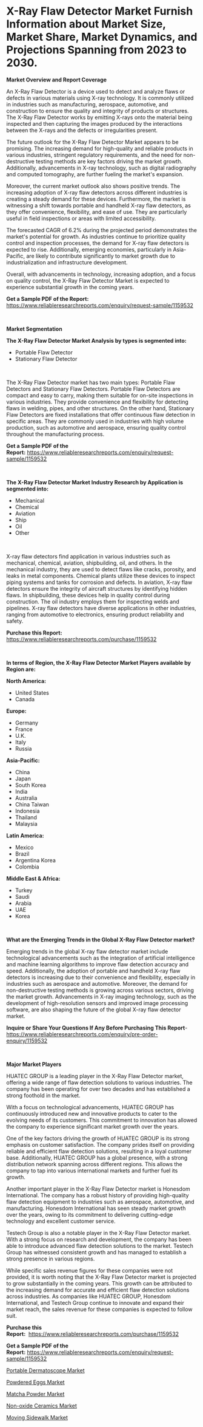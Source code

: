 <p><h1>X-Ray Flaw Detector Market Furnish Information about Market Size, Market Share, Market Dynamics, and Projections Spanning from 2023 to 2030.</h1></p><p><strong>Market Overview and Report Coverage</strong></p>
<p><p>An X-Ray Flaw Detector is a device used to detect and analyze flaws or defects in various materials using X-ray technology. It is commonly utilized in industries such as manufacturing, aerospace, automotive, and construction to ensure the quality and integrity of products or structures. The X-Ray Flaw Detector works by emitting X-rays onto the material being inspected and then capturing the images produced by the interactions between the X-rays and the defects or irregularities present.</p><p>The future outlook for the X-Ray Flaw Detector Market appears to be promising. The increasing demand for high-quality and reliable products in various industries, stringent regulatory requirements, and the need for non-destructive testing methods are key factors driving the market growth. Additionally, advancements in X-ray technology, such as digital radiography and computed tomography, are further fueling the market's expansion.</p><p>Moreover, the current market outlook also shows positive trends. The increasing adoption of X-ray flaw detectors across different industries is creating a steady demand for these devices. Furthermore, the market is witnessing a shift towards portable and handheld X-ray flaw detectors, as they offer convenience, flexibility, and ease of use. They are particularly useful in field inspections or areas with limited accessibility.</p><p>The forecasted CAGR of 6.2% during the projected period demonstrates the market's potential for growth. As industries continue to prioritize quality control and inspection processes, the demand for X-ray flaw detectors is expected to rise. Additionally, emerging economies, particularly in Asia-Pacific, are likely to contribute significantly to market growth due to industrialization and infrastructure development.</p><p>Overall, with advancements in technology, increasing adoption, and a focus on quality control, the X-Ray Flaw Detector Market is expected to experience substantial growth in the coming years.</p></p>
<p><strong>Get a Sample PDF of the Report:</strong> <a href="https://www.reliableresearchreports.com/enquiry/request-sample/1159532">https://www.reliableresearchreports.com/enquiry/request-sample/1159532</a></p>
<p>&nbsp;</p>
<p><strong>Market Segmentation</strong></p>
<p><strong>The X-Ray Flaw Detector Market Analysis by types is segmented into:</strong></p>
<p><ul><li>Portable Flaw Detector</li><li>Stationary Flaw Detector</li></ul></p>
<p>&nbsp;</p>
<p><p>The X-Ray Flaw Detector market has two main types: Portable Flaw Detectors and Stationary Flaw Detectors. Portable Flaw Detectors are compact and easy to carry, making them suitable for on-site inspections in various industries. They provide convenience and flexibility for detecting flaws in welding, pipes, and other structures. On the other hand, Stationary Flaw Detectors are fixed installations that offer continuous flaw detection in specific areas. They are commonly used in industries with high volume production, such as automotive and aerospace, ensuring quality control throughout the manufacturing process.</p></p>
<p><strong>Get a Sample PDF of the Report:</strong>&nbsp;<a href="https://www.reliableresearchreports.com/enquiry/request-sample/1159532">https://www.reliableresearchreports.com/enquiry/request-sample/1159532</a></p>
<p>&nbsp;</p>
<p><strong>The X-Ray Flaw Detector Market Industry Research by Application is segmented into:</strong></p>
<p><ul><li>Mechanical</li><li>Chemical</li><li>Aviation</li><li>Ship</li><li>Oil</li><li>Other</li></ul></p>
<p>&nbsp;</p>
<p><p>X-ray flaw detectors find application in various industries such as mechanical, chemical, aviation, shipbuilding, oil, and others. In the mechanical industry, they are used to detect flaws like cracks, porosity, and leaks in metal components. Chemical plants utilize these devices to inspect piping systems and tanks for corrosion and defects. In aviation, X-ray flaw detectors ensure the integrity of aircraft structures by identifying hidden flaws. In shipbuilding, these devices help in quality control during construction. The oil industry employs them for inspecting welds and pipelines. X-ray flaw detectors have diverse applications in other industries, ranging from automotive to electronics, ensuring product reliability and safety.</p></p>
<p><strong>Purchase this Report:</strong>&nbsp; <a href="https://www.reliableresearchreports.com/purchase/1159532">https://www.reliableresearchreports.com/purchase/1159532</a></p>
<p>&nbsp;</p>
<p><strong>In terms of Region, the X-Ray Flaw Detector Market Players available by Region are:</strong></p>
<p>
    <p> <strong> North America: </strong>
        <ul>
            <li>United States</li>
            <li>Canada</li>
        </ul>
        </p> 
    <p> <strong> Europe: </strong>
        <ul>
            <li>Germany</li>
            <li>France</li>
            <li>U.K.</li>
            <li>Italy</li>
            <li>Russia</li>
        </ul>
        </p> 
    <p> <strong> Asia-Pacific: </strong>
        <ul>
            <li>China</li>
            <li>Japan</li>
            <li>South Korea</li>
            <li>India</li>
            <li>Australia</li>
            <li>China Taiwan</li>
            <li>Indonesia</li>
            <li>Thailand</li>
            <li>Malaysia</li>
        </ul>
        </p> 
    <p> <strong> Latin America: </strong>
        <ul>
            <li>Mexico</li>
            <li>Brazil</li>
            <li>Argentina Korea</li>
            <li>Colombia</li>
        </ul>
        </p> 
    <p> <strong> Middle East & Africa: </strong>
        <ul>
            <li>Turkey</li>
            <li>Saudi</li>
            <li>Arabia</li>
            <li>UAE</li>
            <li>Korea</li>
        </ul>
    </p>
    </p>
<p>&nbsp;</p>
<p><strong>What are the Emerging Trends in the Global X-Ray Flaw Detector market?</strong></p>
<p><p>Emerging trends in the global X-ray flaw detector market include technological advancements such as the integration of artificial intelligence and machine learning algorithms to improve flaw detection accuracy and speed. Additionally, the adoption of portable and handheld X-ray flaw detectors is increasing due to their convenience and flexibility, especially in industries such as aerospace and automotive. Moreover, the demand for non-destructive testing methods is growing across various sectors, driving the market growth. Advancements in X-ray imaging technology, such as the development of high-resolution sensors and improved image processing software, are also shaping the future of the global X-ray flaw detector market.</p></p>
<p><strong>Inquire or Share Your Questions If Any Before Purchasing This Report</strong>- <a href="https://www.reliableresearchreports.com/enquiry/pre-order-enquiry/1159532">https://www.reliableresearchreports.com/enquiry/pre-order-enquiry/1159532</a></p>
<p>&nbsp;</p>
<p><strong>Major Market Players</strong></p>
<p><p>HUATEC GROUP is a leading player in the X-Ray Flaw Detector market, offering a wide range of flaw detection solutions to various industries. The company has been operating for over two decades and has established a strong foothold in the market.</p><p>With a focus on technological advancements, HUATEC GROUP has continuously introduced new and innovative products to cater to the evolving needs of its customers. This commitment to innovation has allowed the company to experience significant market growth over the years.</p><p>One of the key factors driving the growth of HUATEC GROUP is its strong emphasis on customer satisfaction. The company prides itself on providing reliable and efficient flaw detection solutions, resulting in a loyal customer base. Additionally, HUATEC GROUP has a global presence, with a strong distribution network spanning across different regions. This allows the company to tap into various international markets and further fuel its growth.</p><p>Another important player in the X-Ray Flaw Detector market is Honesdom International. The company has a robust history of providing high-quality flaw detection equipment to industries such as aerospace, automotive, and manufacturing. Honesdom International has seen steady market growth over the years, owing to its commitment to delivering cutting-edge technology and excellent customer service.</p><p>Testech Group is also a notable player in the X-Ray Flaw Detector market. With a strong focus on research and development, the company has been able to introduce advanced flaw detection solutions to the market. Testech Group has witnessed consistent growth and has managed to establish a strong presence in various regions.</p><p>While specific sales revenue figures for these companies were not provided, it is worth noting that the X-Ray Flaw Detector market is projected to grow substantially in the coming years. This growth can be attributed to the increasing demand for accurate and efficient flaw detection solutions across industries. As companies like HUATEC GROUP, Honesdom International, and Testech Group continue to innovate and expand their market reach, the sales revenue for these companies is expected to follow suit.</p></p>
<p><strong>Purchase this Report:</strong>&nbsp;&nbsp;<a href="https://www.reliableresearchreports.com/purchase/1159532">https://www.reliableresearchreports.com/purchase/1159532</a></p>
<p></p>
<p><strong>Get a Sample PDF of the Report:</strong>&nbsp;<a href="https://www.reliableresearchreports.com/enquiry/request-sample/1159532">https://www.reliableresearchreports.com/enquiry/request-sample/1159532</a></p>
<p><p><a href="https://github.com/WillieWoodard/Market-Research-Report-List-1/blob/main/portable-dermatoscope-market.md">Portable Dermatoscope Market</a></p><p><a href="https://www.linkedin.com/pulse/powdered-eggs-market-research-report-unlocks-analysis-financial-rofze/">Powdered Eggs Market</a></p><p><a href="https://www.linkedin.com/pulse/matcha-powder-market-size-growth-forecast-from-2023-2030-tx2me/">Matcha Powder Market</a></p><p><a href="https://github.com/PeterParrish5/Market-Research-Report-List-1/blob/main/non-oxide-ceramics-market.md">Non-oxide Ceramics Market</a></p><p><a href="https://medium.com/@hotspotvendor/moving-sidewalk-market-size-growth-forecast-2023-2030-30f189901289">Moving Sidewalk Market</a></p></p>